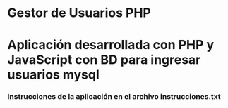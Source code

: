 # Gestor de Usuarios PHP

<h1>Aplicación desarrollada con PHP y JavaScript con BD para ingresar usuarios mysql</h1>

<h3>Instrucciones de la aplicación en el archivo instrucciones.txt</h3>
